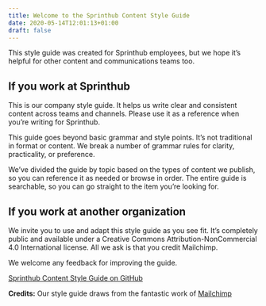 ```yaml
---
title: Welcome to the Sprinthub Content Style Guide
date: 2020-05-14T12:01:13+01:00
draft: false
---
```


This style guide was created for Sprinthub employees, but we hope it’s helpful for other content and communications teams too.

## If you work at Sprinthub

This is our company style guide. It helps us write clear and consistent content across teams and channels. Please use it as a reference when you’re writing for Sprinthub.

This guide goes beyond basic grammar and style points. It’s not traditional in format or content. We break a number of grammar rules for clarity, practicality, or preference.

We’ve divided the guide by topic based on the types of content we publish, so you can reference it as needed or browse in order. The entire guide is searchable, so you can go straight to the item you’re looking for.

## If you work at another organization

We invite you to use and adapt this style guide as you see fit. It’s completely public and available under a Creative Commons Attribution-NonCommercial 4.0 International license. All we ask is that you credit Mailchimp.

We welcome any feedback for improving the guide.

[Sprinthub Content Style Guide on GitHub](https://github.com/sprinthubmobile/content-style-guide)

**Credits:** Our style guide draws from the fantastic work of [Mailchimp](https://styleguide.mailchimp.com)
